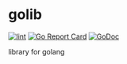# golib

[![lint](https://github.com/ryodocx/golib/actions/workflows/golangci-lint.yaml/badge.svg)](https://github.com/ryodocx/golib/actions/workflows/golangci-lint.yaml)
[![Go Report Card](https://goreportcard.com/badge/github.com/ryodocx/golib)](https://goreportcard.com/report/github.com/ryodocx/golib)
[![GoDoc](https://pkg.go.dev/badge/github.com/ryodocx/golib?status.svg)](https://pkg.go.dev/github.com/ryodocx/golib)

library for golang
